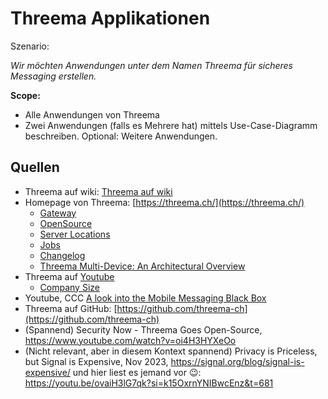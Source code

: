 # Threema Applikationen
Szenario:

_Wir möchten Anwendungen unter dem Namen Threema für sicheres Messaging erstellen._

**Scope:**
- Alle Anwendungen von Threema
- Zwei Anwendungen (falls es Mehrere hat) mittels Use-Case-Diagramm beschreiben. Optional: Weitere Anwendungen.

## Quellen
- Threema auf wiki: [Threema auf wiki](https://de.wikipedia.org/wiki/Threema)
- Homepage von Threema: [https://threema.ch/](https://threema.ch/)
  - [Gateway](https://threema.ch/de/gateway)
  - [OpenSource](https://threema.ch/de/open-source )
  - [Server Locations](https://threema.ch/en/faq/server_location)
  - [Jobs](https://threema.ch/de/jobs)
  - [Changelog](https://threema.com/de/changelog)
  - [Threema Multi-Device: An Architectural Overview](https://threema.ch/en/blog/posts/md-architectural-overview)
- Threema auf [Youtube](https://www.youtube.com/@Threema_App)
  - [Company Size](https://youtu.be/33pPkhLrku8?si=AUSZuwtrAbUNu1st&t=248) 
- Youtube, CCC [A look into the Mobile Messaging Black Box](https://youtu.be/t3_OXOGe510?si=aKGiFNsz69MMmWY7&t=2046)
- Threema auf GitHub: [https://github.com/threema-ch](https://github.com/threema-ch)
- (Spannend) Security Now - Threema Goes Open-Source, https://www.youtube.com/watch?v=oi4H3HYXeOo
- (Nicht relevant, aber in diesem Kontext spannend) Privacy is Priceless, but Signal is Expensive, Nov 2023, https://signal.org/blog/signal-is-expensive/ und hier liest es jemand vor 😉: https://youtu.be/ovaiH3lG7qk?si=k15OxrnYNIBwcEnz&t=681 
